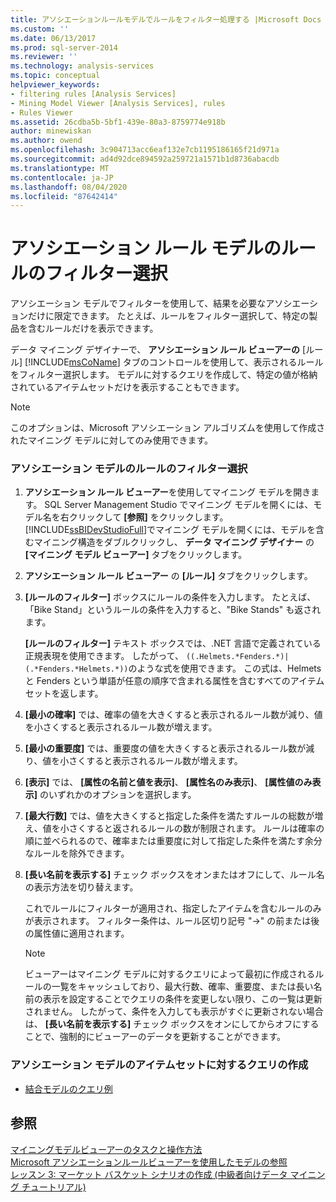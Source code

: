 ```yaml
---
title: アソシエーションルールモデルでルールをフィルター処理する |Microsoft Docs
ms.custom: ''
ms.date: 06/13/2017
ms.prod: sql-server-2014
ms.reviewer: ''
ms.technology: analysis-services
ms.topic: conceptual
helpviewer_keywords:
- filtering rules [Analysis Services]
- Mining Model Viewer [Analysis Services], rules
- Rules Viewer
ms.assetid: 26cdba5b-5bf1-439e-80a3-8759774e918b
author: minewiskan
ms.author: owend
ms.openlocfilehash: 3c904713acc6eaf132e7cb1195186165f21d971a
ms.sourcegitcommit: ad4d92dce894592a259721a1571b1d8736abacdb
ms.translationtype: MT
ms.contentlocale: ja-JP
ms.lasthandoff: 08/04/2020
ms.locfileid: "87642414"
---
```

# <a name="filter-a-rule-in-an-association-rules-model"></a>アソシエーション ルール モデルのルールのフィルター選択
  アソシエーション モデルでフィルターを使用して、結果を必要なアソシエーションだけに限定できます。 たとえば、ルールをフィルター選択して、特定の製品を含むルールだけを表示できます。  
  
 データ マイニング デザイナーで、 **アソシエーション ルール ビューアーの** [ルール] [!INCLUDE[msCoName](../../includes/msconame-md.md)] タブのコントロールを使用して、表示されるルールをフィルター選択します。  モデルに対するクエリを作成して、特定の値が格納されているアイテムセットだけを表示することもできます。  
  
> [!NOTE]  
>  このオプションは、Microsoft アソシエーション アルゴリズムを使用して作成されたマイニング モデルに対してのみ使用できます。  
  
### <a name="filter-a-rule-in-an-association-model"></a>アソシエーション モデルのルールのフィルター選択  
  
1.  **アソシエーション ルール ビューアー**を使用してマイニング モデルを開きます。 SQL Server Management Studio でマイニング モデルを開くには、モデル名を右クリックして **[参照]** をクリックします。 [!INCLUDE[ssBIDevStudioFull](../../includes/ssbidevstudiofull-md.md)]でマイニング モデルを開くには、モデルを含むマイニング構造をダブルクリックし、 **データ マイニング デザイナー** の **[マイニング モデル ビューアー]** タブをクリックします。  
  
2.  **アソシエーション ルール ビューアー** の **[ルール]** タブをクリックします。  
  
3.  **[ルールのフィルター]** ボックスにルールの条件を入力します。 たとえば、「Bike Stand」というルールの条件を入力すると、"Bike Stands" も返されます。  
  
     **[ルールのフィルター]** テキスト ボックスでは、.NET 言語で定義されている正規表現を使用できます。 したがって、 `((.Helmets.*Fenders.*)|(.*Fenders.*Helmets.*))`のような式を使用できます。 この式は、Helmets と Fenders という単語が任意の順序で含まれる属性を含むすべてのアイテムセットを返します。  
  
4.  **[最小の確率]** では、確率の値を大きくすると表示されるルール数が減り、値を小さくすると表示されるルール数が増えます。  
  
5.  **[最小の重要度]** では、重要度の値を大きくすると表示されるルール数が減り、値を小さくすると表示されるルール数が増えます。  
  
6.  **[表示]** では、 **[属性の名前と値を表示]**、 **[属性名のみ表示]**、 **[属性値のみ表示]** のいずれかのオプションを選択します。  
  
7.  **[最大行数]** では、値を大きくすると指定した条件を満たすルールの総数が増え、値を小さくすると返されるルールの数が制限されます。 ルールは確率の順に並べられるので、確率または重要度に対して指定した条件を満たす余分なルールを除外できます。  
  
8.  **[長い名前を表示する]** チェック ボックスをオンまたはオフにして、ルール名の表示方法を切り替えます。  
  
     これでルールにフィルターが適用され、指定したアイテムを含むルールのみが表示されます。 フィルター条件は、ルール区切り記号 "->" の前または後の属性値に適用されます。  
  
    > [!NOTE]  
    >  ビューアーはマイニング モデルに対するクエリによって最初に作成されるルールの一覧をキャッシュしており、最大行数、確率、重要度、または長い名前の表示を設定することでクエリの条件を変更しない限り、この一覧は更新されません。 したがって、条件を入力しても表示がすぐに更新されない場合は、 **[長い名前を表示する]** チェック ボックスをオンにしてからオフにすることで、強制的にビューアーのデータを更新することができます。  
  
### <a name="create-a-query-on-the-itemsets-in-an-association-model"></a>アソシエーション モデルのアイテムセットに対するクエリの作成  
  
-   [結合モデルのクエリ例](association-model-query-examples.md)  
  
## <a name="see-also"></a>参照  
 [マイニングモデルビューアーのタスクと操作方法](mining-model-viewer-tasks-and-how-tos.md)   
 [Microsoft アソシエーションルールビューアーを使用したモデルの参照](browse-a-model-using-the-microsoft-association-rules-viewer.md)   
 [レッスン 3: マーケット バスケット シナリオの作成 (中級者向けデータ マイニング チュートリアル)](../../tutorials/lesson-3-building-a-market-basket-scenario-intermediate-data-mining-tutorial.md)  
  
  
